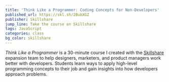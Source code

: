 ```yaml
---
title: 'Think Like a Programmer: Coding Concepts for Non-Developers'
published_url: https://skl.sh/2BubXGZ
publisher: Skillshare
jump_line: Take the course on Skillshare
tags: JavaScript
categories: class
bg_color: skillshare
---
```


_Think Like a Programmer_ is a 30-minute course I created with the <a href="https://www.skillshare.com/" target="_blank">Skillshare</a> expansion team to help designers, marketers, and product managers work better with developers. Students learn ways to apply high-level programming concepts to their job and gain insights into how developers approach problems.
